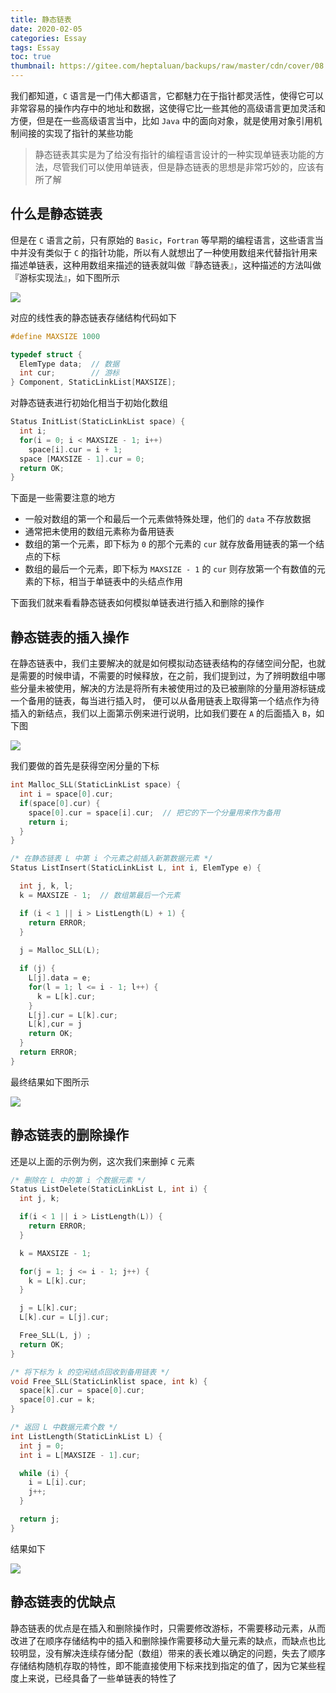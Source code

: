 ```yaml
---
title: 静态链表
date: 2020-02-05
categories: Essay
tags: Essay
toc: true
thumbnail: https://gitee.com/heptaluan/backups/raw/master/cdn/cover/08.webp
---
```


我们都知道，`C` 语言是一门伟大都语言，它都魅力在于指针都灵活性，使得它可以非常容易的操作内存中的地址和数据，这使得它比一些其他的高级语言更加灵活和方便，但是在一些高级语言当中，比如 `Java` 中的面向对象，就是使用对象引用机制间接的实现了指针的某些功能

> 静态链表其实是为了给没有指针的编程语言设计的一种实现单链表功能的方法，尽管我们可以使用单链表，但是静态链表的思想是非常巧妙的，应该有所了解

<!--more-->

## 什么是静态链表

但是在 `C` 语言之前，只有原始的 `Basic`，`Fortran` 等早期的编程语言，这些语言当中并没有类似于 `C` 的指针功能，所以有人就想出了一种使用数组来代替指针用来描述单链表，这种用数组来描述的链表就叫做『静态链表』，这种描述的方法叫做『游标实现法』，如下图所示

![](https://gitee.com/heptaluan/backups/raw/master/cdn/essay/08-01.png)

对应的线性表的静态链表存储结构代码如下

```c
#define MAXSIZE 1000

typedef struct {
  ElemType data;  // 数据
  int cur;        // 游标
} Component, StaticLinkList[MAXSIZE];
```

对静态链表进行初始化相当于初始化数组

```c
Status InitList(StaticLinkList space) {
  int i;
  for(i = 0; i < MAXSIZE - 1; i++)
    space[i].cur = i + 1;
  space [MAXSIZE - 1].cur = 0;
  return OK;
}
```

下面是一些需要注意的地方

* 一般对数组的第一个和最后一个元素做特殊处理，他们的 `data` 不存放数据
* 通常把未使用的数组元素称为备用链表
* 数组的第一个元素，即下标为 `0` 的那个元素的 `cur` 就存放备用链表的第一个结点的下标
* 数组的最后一个元素，即下标为 `MAXSIZE - 1` 的 `cur` 则存放第一个有数值的元素的下标，相当于单链表中的头结点作用

下面我们就来看看静态链表如何模拟单链表进行插入和删除的操作



## 静态链表的插入操作

在静态链表中，我们主要解决的就是如何模拟动态链表结构的存储空间分配，也就是需要的时候申请，不需要的时候释放，在之前，我们提到过，为了辨明数组中哪些分量未被使用，解决的方法是将所有未被使用过的及已被删除的分量用游标链成一个备用的链表，每当进行插入时， 便可以从备用链表上取得第一个结点作为待插入的新结点，我们以上面第示例来进行说明，比如我们要在 `A` 的后面插入 `B`，如下图

![](https://gitee.com/heptaluan/backups/raw/master/cdn/essay/08-02.png)

我们要做的首先是获得空闲分量的下标

```c
int Malloc_SLL(StaticLinkList space) {
  int i = space[0].cur;
  if(space[0].cur) {
    space[0].cur = space[i].cur;  // 把它的下一个分量用来作为备用
    return i;
  }
}

/* 在静态链表 L 中第 i 个元素之前插入新第数据元素 */
Status ListInsert(StaticLinkList L, int i, ElemType e) {

  int j, k, l;
  k = MAXSIZE - 1;  // 数组第最后一个元素

  if (i < 1 || i > ListLength(L) + 1) {
    return ERROR;
  }
  
  j = Malloc_SLL(L);

  if (j) {
    L[j].data = e;
    for(l = 1; l <= i - 1; l++) {
      k = L[k].cur;
    }
    L[j].cur = L[k].cur;
    L[k],cur = j
    return OK;
  }
  return ERROR;
}
```

最终结果如下图所示

![](https://gitee.com/heptaluan/backups/raw/master/cdn/essay/08-03.png)



## 静态链表的删除操作

还是以上面的示例为例，这次我们来删掉 `C` 元素

```c
/* 删除在 L 中的第 i 个数据元素 */
Status ListDelete(StaticLinkList L, int i) {
  int j, k;

  if(i < 1 || i > ListLength(L)) {
    return ERROR;
  }

  k = MAXSIZE - 1;

  for(j = 1; j <= i - 1; j++) {
    k = L[k].cur;
  }

  j = L[k].cur;
  L[k].cur = L[j].cur;

  Free_SLL(L, j) ;
  return OK;
}

/* 将下标为 k 的空闲结点回收到备用链表 */
void Free_SLL(StaticLinklist space, int k) {
  space[k].cur = space[0].cur;
  space[0].cur = k;
}

/* 返回 L 中数据元素个数 */
int ListLength(StaticLinkList L) {
  int j = 0;
  int i = L[MAXSIZE - 1].cur;

  while (i) {
    i = L[i].cur;
    j++;
  }

  return j;
}
```

结果如下

![](https://gitee.com/heptaluan/backups/raw/master/cdn/essay/08-04.png)




## 静态链表的优缺点

静态链表的优点是在插入和删除操作时，只需要修改游标，不需要移动元素，从而改进了在顺序存储结构中的插入和删除操作需要移动大量元素的缺点，而缺点也比较明显，没有解决连续存储分配（数组）带来的表长难以确定的问题，失去了顺序存储结构随机存取的特性，即不能直接使用下标来找到指定的值了，因为它某些程度上来说，已经具备了一些单链表的特性了
